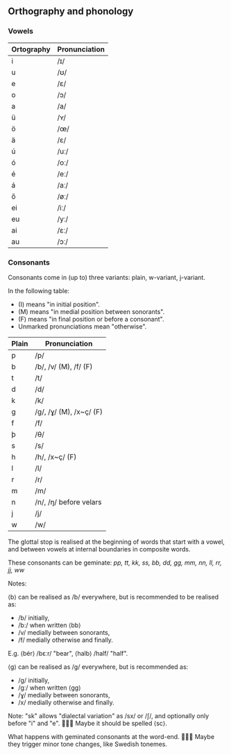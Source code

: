 ## Orthography and phonology

### Vowels

| Ortography | Pronunciation |
| ---------- | ------------- |
| i          | /ɪ/           |
| u          | /ʊ/           |
| e          | /ɛ/           |
| o          | /ɔ/           |
| a          | /a/           |
| ü          | /ʏ/           |
| ö          | /œ/           |
| ä          | /ɛ/           |
| ú          | /uː/          |
| ó          | /oː/          |
| é          | /eː/          |
| á          | /aː/          |
| ő          | /øː/          |
| ei         | /iː/          |
| eu         | /yː/          |
| ai         | /ɛː/          |
| au         | /ɔː/          |

### Consonants

Consonants come in (up to) three variants: plain, w-variant, j-variant.

In the following table:

-   (I) means "in initial position".
-   (M) means "in medial position between sonorants".
-   (F) means "in final position or before a consonant".
-   Unmarked pronunciations mean "otherwise".

| Plain | Pronunciation           |
| ----- | ----------------------- |
| p     | /p/                     |
| b     | /b/, /v/ (M), /f/ (F)   |
| t     | /t/                     |
| d     | /d/                     |
| k     | /k/                     |
| g     | /g/, /ɣ/ (M), /x~ç/ (F) |
| f     | /f/                     |
| þ     | /θ/                     |
| s     | /s/                     |
| h     | /h/, /x~ç/ (F)          |
| l     | /l/                     |
| r     | /r/                     |
| m     | /m/                     |
| n     | /n/, /ŋ/ before velars  |
| j     | /j/                     |
| w     | /w/                     |

The glottal stop is realised at the beginning of words that start with a vowel,
and between vowels at internal boundaries in composite words.

These consonants can be geminate: _pp, tt, kk, ss, bb, dd, gg, mm, nn, ll, rr,
jj, ww_

Notes:

⟨b⟩ can be realised as /b/ everywhere, but is recommended to be realised as:

-   /b/ initially,
-   /bː/ when written ⟨bb⟩
-   /v/ medially between sonorants,
-   /f/ medially otherwise and finally.

E.g. ⟨bér⟩ /bɛːr/ "bear", ⟨halb⟩ /half/ "half".

⟨g⟩ can be realised as /g/ everywhere, but is recommended as:

-   /g/ initially,
-   /gː/ when written ⟨gg⟩
-   /ɣ/ medially between sonorants,
-   /x/ medially otherwise and finally.

Note: "sk" allows "dialectal variation" as /sx/ or /ʃ/, and optionally only
before "i" and "e". 💭💭💭 Maybe it should be spelled ⟨sc⟩.

What happens with geminated consonants at the word-end. 💭💭💭 Maybe they
trigger minor tone changes, like Swedish tonemes.
